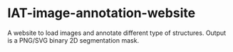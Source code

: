 # IAT-image-annotation-website
A website to load images and annotate different type of structures. Output is a PNG/SVG binary 2D segmentation mask.
